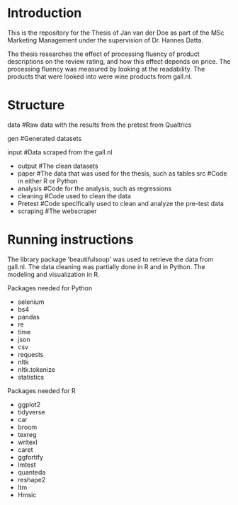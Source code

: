 # Introduction
This is the repository for the Thesis of Jan van der Doe as part of the MSc Marketing Management under the supervision of Dr. Hannes Datta.

The thesis researches the effect of processing fluency of product descriptions on the review rating, and how this effect depends on price. The processing fluency was measured by looking at the readability. The products that were looked into were wine products from gall.nl.

# Structure
data #Raw data with the results from the pretest from Qualtrics

gen #Generated datasets

input #Data scraped from the gall.nl
- output #The clean datasets
- paper #The data that was used for the thesis, such as tables
src #Code in either R or Python
- analysis #Code for the analysis, such as regressions
- cleaning #Code used to clean the data
- Pretest #Code specifically used to clean and analyze the pre-test data
- scraping #The webscraper

# Running instructions
The library package 'beautifulsoup' was used to retrieve the data from gall.nl. The data cleaning was partially done in R and in Python. The modeling and visualization in R.

Packages needed for Python
- selenium
- bs4
- pandas
- re
- time
- json
- csv
- requests
- nltk
- nltk.tokenize
- statistics

Packages needed for R
- ggplot2
- tidyverse
- car
- broom
- texreg
- writexl
- caret
- ggfortify
- lmtest
- quanteda
- reshape2
- ltm
- Hmsic